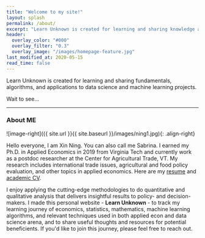 ```yaml
---
title: "Welcome to my site!"
layout: splash
permalink: /about/
excerpt: "Learn Unknown is created for learning and sharing knowledge and skills used in applied economics and data science projects."
header:
  overlay_color: "#000"
  overlay_filter: "0.3"
  overlay_image: "/images/homepage-feature.jpg"
last_modified_at: 2020-05-15 
read_time: false 
---
```



Learn Unknown is created for learning and sharing fundamentals, algorithms, and applications to data science and machine learning projects.

Wait to see...


----

### About ME 

![image-right]({{ site.url }}{{ site.baseurl }}/images/ning1.jpg){: .align-right}

Hello everyone, I am Xin Ning. You can also call me Sabrina. I earned my Ph.D. in Applied Economics in 2019 from Virginia Tech and currently work as a postdoc researcher at the Center for Agricultural Trade, VT. My research includes international trade issues, agricultural and food policy evaluation, and other topics in applied economics. Here are my [resume](https://xning11.github.io/files/Xin_Ning_Resume.pdf) and [academic CV](https://xning11.github.io/files/Xin_Ning_CV.pdf).

I enjoy applying the cutting-edge methodologies to do quantitative and qualitative analysis that delivers insightful results to policy- and decision-makers. I made this personal website - **Learn Unknown** - to track my learning journey of economics, statistics, mathematics, machine learning algorithms, and relevant techniques used in both applied econ and data science arena, and to share useful thoughts and resources for potential beneficients. If you'd like to join this journey, please feel free to reach out.
